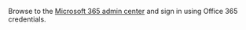 Browse to the [Microsoft 365 admin center](https://admin.microsoft.com) and sign in using Office 365 credentials.